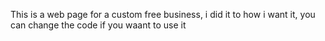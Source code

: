 This is a web page for a custom free business, i did it to how i want it, you can change the code if you waant to use it
